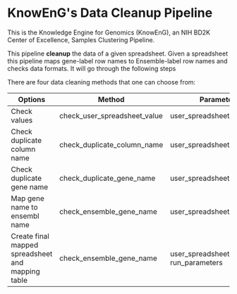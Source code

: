 # KnowEnG's Data Cleanup Pipeline
 This is the Knowledge Engine for Genomics (KnowEnG), an NIH BD2K Center of Excellence, Samples Clustering Pipeline.

This pipeline **cleanup** the data of a given spreadsheet. Given a spreadsheet this pipeline maps gene-label row names to Ensemble-label row names and checks data formats. It will go through the following steps

There are four data cleaning methods that one can choose from:


| **Options**                                      | **Method**                           | **Parameters** |
| ------------------------------------------------ | -------------------------------------| -------------- |
| Check values                                       | check_user_spreadsheet_value        | user_spreadsheet_dataframe |
| Check duplicate column name                           | check_duplicate_column_name              | user_spreadsheet_dataframe   |
| Check duplicate gene name                           | check_duplicate_gene_name              | user_spreadsheet_dataframe   |
| Map gene name to ensembl name           | check_ensemble_gene_name                   | user_spreadsheet_dataframe    |
| Create final mapped spreadsheet and mapping table | check_ensemble_gene_name    | user_spreadsheet_dataframe, run_parameters |


